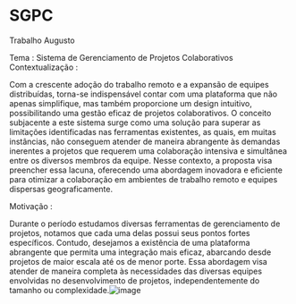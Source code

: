 # SGPC
Trabalho Augusto

Tema : Sistema de Gerenciamento de Projetos Colaborativos
Contextualização :

Com a crescente adoção do trabalho remoto e a expansão de equipes distribuídas, torna-se
indispensável contar com uma plataforma que não apenas simplifique, mas também
proporcione um design intuitivo, possibilitando uma gestão eficaz de projetos colaborativos. O
conceito subjacente a este sistema surge como uma solução para superar as limitações
identificadas nas ferramentas existentes, as quais, em muitas instâncias, não conseguem
atender de maneira abrangente às demandas inerentes a projetos que requerem uma
colaboração intensiva e simultânea entre os diversos membros da equipe. Nesse contexto, a
proposta visa preencher essa lacuna, oferecendo uma abordagem inovadora e eficiente para
otimizar a colaboração em ambientes de trabalho remoto e equipes dispersas
geograficamente.

Motivação :

Durante o período estudamos diversas ferramentas de gerenciamento de projetos, notamos
que cada uma delas possui seus pontos fortes específicos. Contudo, desejamos a existência de
uma plataforma abrangente que permita uma integração mais eficaz, abarcando desde
projetos de maior escala até os de menor porte. Essa abordagem visa atender de maneira
completa às necessidades das diversas equipes envolvidas no desenvolvimento de projetos,
independentemente do tamanho ou complexidade.![image](https://github.com/Roberto20deluxe/SGPC/assets/125362362/320096dc-57f5-4a6a-8008-ee20b00e56f8)

